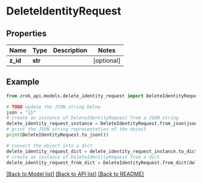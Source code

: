 # DeleteIdentityRequest


## Properties

Name | Type | Description | Notes
------------ | ------------- | ------------- | -------------
**z_id** | **str** |  | [optional] 

## Example

```python
from zrok_api.models.delete_identity_request import DeleteIdentityRequest

# TODO update the JSON string below
json = "{}"
# create an instance of DeleteIdentityRequest from a JSON string
delete_identity_request_instance = DeleteIdentityRequest.from_json(json)
# print the JSON string representation of the object
print(DeleteIdentityRequest.to_json())

# convert the object into a dict
delete_identity_request_dict = delete_identity_request_instance.to_dict()
# create an instance of DeleteIdentityRequest from a dict
delete_identity_request_from_dict = DeleteIdentityRequest.from_dict(delete_identity_request_dict)
```
[[Back to Model list]](../README.md#documentation-for-models) [[Back to API list]](../README.md#documentation-for-api-endpoints) [[Back to README]](../README.md)


